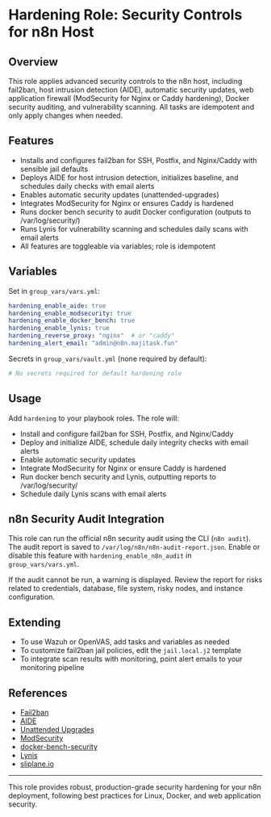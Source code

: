 # Hardening Role: Security Controls for n8n Host

## Overview
This role applies advanced security controls to the n8n host, including fail2ban, host intrusion detection (AIDE), automatic security updates, web application firewall (ModSecurity for Nginx or Caddy hardening), Docker security auditing, and vulnerability scanning. All tasks are idempotent and only apply changes when needed.

## Features
- Installs and configures fail2ban for SSH, Postfix, and Nginx/Caddy with sensible jail defaults
- Deploys AIDE for host intrusion detection, initializes baseline, and schedules daily checks with email alerts
- Enables automatic security updates (unattended-upgrades)
- Integrates ModSecurity for Nginx or ensures Caddy is hardened
- Runs docker bench security to audit Docker configuration (outputs to /var/log/security/)
- Runs Lynis for vulnerability scanning and schedules daily scans with email alerts
- All features are toggleable via variables; role is idempotent

## Variables
Set in `group_vars/vars.yml`:
```yaml
hardening_enable_aide: true
hardening_enable_modsecurity: true
hardening_enable_docker_bench: true
hardening_enable_lynis: true
hardening_reverse_proxy: "nginx"  # or "caddy"
hardening_alert_email: "admin@n8n.majitask.fun"
```
Secrets in `group_vars/vault.yml` (none required by default):
```yaml
# No secrets required for default hardening role
```

## Usage
Add `hardening` to your playbook roles. The role will:
- Install and configure fail2ban for SSH, Postfix, and Nginx/Caddy
- Deploy and initialize AIDE, schedule daily integrity checks with email alerts
- Enable automatic security updates
- Integrate ModSecurity for Nginx or ensure Caddy is hardened
- Run docker bench security and Lynis, outputting reports to /var/log/security/
- Schedule daily Lynis scans with email alerts

## n8n Security Audit Integration
This role can run the official n8n security audit using the CLI (`n8n audit`). The audit report is saved to `/var/log/n8n/n8n-audit-report.json`. Enable or disable this feature with `hardening_enable_n8n_audit` in `group_vars/vars.yml`.

If the audit cannot be run, a warning is displayed. Review the report for risks related to credentials, database, file system, risky nodes, and instance configuration.

## Extending
- To use Wazuh or OpenVAS, add tasks and variables as needed
- To customize fail2ban jail policies, edit the `jail.local.j2` template
- To integrate scan results with monitoring, point alert emails to your monitoring pipeline

## References
- [Fail2ban](https://www.fail2ban.org/)
- [AIDE](https://aide.github.io/)
- [Unattended Upgrades](https://wiki.debian.org/UnattendedUpgrades)
- [ModSecurity](https://www.modsecurity.org/)
- [docker-bench-security](https://github.com/docker/docker-bench-security)
- [Lynis](https://cisofy.com/lynis/)
- [sliplane.io](https://sliplane.io/)

---
This role provides robust, production-grade security hardening for your n8n deployment, following best practices for Linux, Docker, and web application security.
